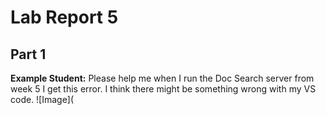 # Lab Report 5
## Part 1
**Example Student:** Please help me when I run the Doc Search server from week 5 I get this error. I think there might be something wrong with my VS code.
![Image](

